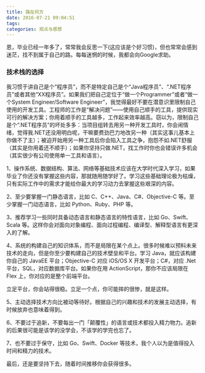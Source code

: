 ```yaml
---
title: 路在何方
date: 2016-07-21 09:04:51
tags:
categories: 观点与感想
---
```


恩，毕业已经一年多了，常常我会反思一下(这应该是个好习惯)，但也常常会感到迷茫，找不到属于自己的路。每每迷惘的时候，我都会向Google求助。

### 技术栈的选择

我习惯于讲自己是个“程序员”，而不是特定自己是个“Java程序员”、“.NET程序员”或者其他“XX程序员”。如果我们把自己定位于“做一个Programmer”或者“做一个System Engineer/Software Engineer”，我觉得最好不要在潜意识里限制自己使用的开发工具。工程师的工作是“解决问题”——使用自己顺手的工具，提供现实可行的解决方案；你用着顺手的工具越多，工作起来效率越高。窃以为，限制自己是个“.NET程序员”的坏处多多：当项目组转去用另一种开发工具时，你会闹情绪，觉得我.NET还没用明白呢，干嘛要费劲巴力地改另一种（其实这事儿基本上你做不了主）；被迫开始用另一种工具后你会陷入工具之争，抱怨不如.NET舒服（其实是你用着还不顺手）；如果你坚持只做.NET，找工作时你也会错误许多机会（其实很少有公司使用单一工具和语言）。
<!-- more -->

1、操作系统、数据结构、算法、网络等基础技术应该在大学时代深入学习，如果毕业了你还没有掌握这些内容，那就随用随学好了。学习这些基础理论极为枯燥，只有实际工作中的需求才能给你最大的学习动力去掌握这些艰深的内容。

2、至少要掌握一门静态语言，比如 C、C++、Java、C#、Objective-C 等。至少掌握一门动态语言，比如 Python、Ruby、PHP 等。

3、推荐学习一些同时具备动态语言和静态语言的特性语言，比如 Go、Swift、Scala 等。这样你会对面向对象编程、面向过程编程、编译型、解释型语言有更深入的了解。

4、系统的构建自己的知识体系，而不是局限在某个点上。很多时候难以预料未来技术的走向，但是你至少要构建自己的技术壁垒和平台。学习 Java，就应该构建你自己的 JavaEE 平台；Objective-C 对应 iOS/OS X 开发平台；C#，对应 .Net 平台，SQL，对应数据库平台。如果你在用 ActionScript，那你不应该局限在 Flex 上，你对应的是整个前端平台。

立足平台，你会站得很稳。立足一个点，你可能摔的很惨，就是这样。

5、主动选择技术方向比被动等待好。根据自己的兴趣和技术的发展主动选择，有时候放弃也意味着得到。

6、不要过于追新，不要每出一门「颠覆性」的语言或技术都投入精力物力。追新的后果很可能是该学的没学会，不该学的学完也忘了。

7、也不要过于保守，比如 Go、Swift、Docker 等技术，我个人以为是值得投入时间和精力的技术。

最后，还是要坚持下去，随着时间推移你会获得很多。
